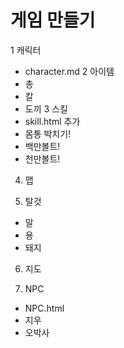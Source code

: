 # 게임 만들기

1 캐릭터
- character.md
2 아이템
- 총
- 칼
- 도끼
3 스킬
- skill.html 추가
- 몸통 박치기!
- 백만볼트!
- 천만볼트!
4. 맵

5. 탈것
- 말
- 용
- 돼지

6. 지도

7. NPC
- NPC.html
- 지우
- 오박사